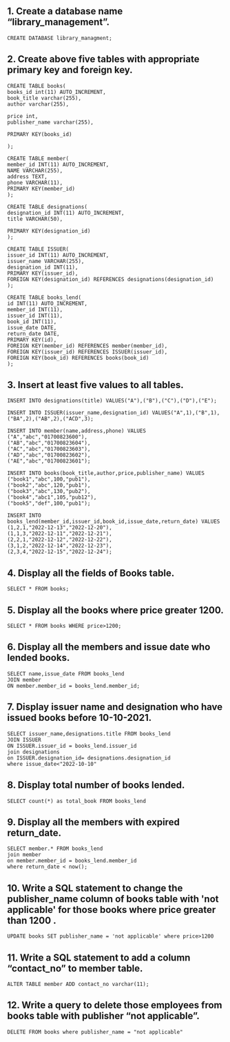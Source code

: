 ## 1. Create a database name “library_management”.

```
CREATE DATABASE library_managment;
```

## 2. Create above five tables with appropriate primary key and foreign key.
```
CREATE TABLE books(
books_id int(11) AUTO_INCREMENT,
book_title varchar(255),
author varchar(255),

price int,
publisher_name varchar(255),

PRIMARY KEY(books_id)

);
```
```
CREATE TABLE member(
member_id INT(11) AUTO_INCREMENT,
NAME VARCHAR(255),
address TEXT,
phone VARCHAR(11),
PRIMARY KEY(member_id)
); 
```
```
CREATE TABLE designations(
designation_id INT(11) AUTO_INCREMENT,
title VARCHAR(50),

PRIMARY KEY(designation_id)
); 
```
```
CREATE TABLE ISSUER(
issuer_id INT(11) AUTO_INCREMENT,
issuer_name VARCHAR(255),
designation_id INT(11),
PRIMARY KEY(issuer_id),
FOREIGN KEY(designation_id) REFERENCES designations(designation_id)
); 
```
```
CREATE TABLE books_lend(
id INT(11) AUTO_INCREMENT,
member_id INT(11),
issuer_id INT(11),
book_id INT(11),
issue_date DATE,
return_date DATE,
PRIMARY KEY(id),
FOREIGN KEY(member_id) REFERENCES member(member_id),
FOREIGN KEY(issuer_id) REFERENCES ISSUER(issuer_id),
FOREIGN KEY(book_id) REFERENCES books(book_id)
);
```
## 3. Insert at least five values to all tables.
```
INSERT INTO designations(title) VALUES("A"),("B"),("C"),("D"),("E");
```
```
INSERT INTO ISSUER(issuer_name,designation_id) VALUES("A",1),("B",1),("BA",2),("AB",2),("ACD",3);
```
```
INSERT INTO member(name,address,phone) VALUES
("A","abc","01700823600"),
("AB","abc","01700823604"),
("AC","abc","01700823603"),
("AD","abc","01700823602"),
("AE","abc","01700823601");
```
```
INSERT INTO books(book_title,author,price,publisher_name) VALUES
("book1","abc",100,"pub1"),
("book2","abc",120,"pub1"),
("book3","abc",130,"pub2"),
("book4","abc1",105,"pub12"),
("book5","def",100,"pub1");
```
```
INSERT INTO books_lend(member_id,issuer_id,book_id,issue_date,return_date) VALUES
(1,2,1,"2022-12-13","2022-12-20"),
(1,1,3,"2022-12-11","2022-12-21"),
(2,2,1,"2022-12-12","2022-12-22"),
(3,1,2,"2022-12-14","2022-12-23"),
(2,3,4,"2022-12-15","2022-12-24");
```
## 4. Display all the fields of Books table.
```
SELECT * FROM books;
```
## 5. Display all the books where price greater 1200.
```
SELECT * FROM books WHERE price>1200;
```
## 6. Display all the members and issue date who lended books.
```
SELECT name,issue_date FROM books_lend 
JOIN member 
ON member.member_id = books_lend.member_id;
```
## 7. Display issuer name and designation who have issued books before 10-10-2021.
```
SELECT issuer_name,designations.title FROM books_lend 
JOIN ISSUER 
ON ISSUER.issuer_id = books_lend.issuer_id
join designations
on ISSUER.designation_id= designations.designation_id
where issue_date<"2022-10-10"
```
## 8. Display total number of books lended.
```
SELECT count(*) as total_book FROM books_lend
```
## 9. Display all the members with expired return_date.
```
SELECT member.* FROM books_lend 
join member
on member.member_id = books_lend.member_id
where return_date < now();
```
## 10. Write a SQL statement to change the publisher_name column of books table with 'not applicable' for those books where price greater than 1200 .
```
UPDATE books SET publisher_name = 'not applicable' where price>1200
```
## 11. Write a SQL statement to add a column “contact_no” to member table.
```
ALTER TABLE member ADD contact_no varchar(11);
```
## 12. Write a query to delete those employees from books table with publisher “not applicable”.
```
DELETE FROM books where publisher_name = "not applicable"
```
